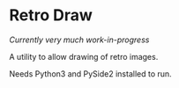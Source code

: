 # Retro Draw

*Currently very much work-in-progress*

A utility to allow drawing of retro images.

Needs Python3 and PySide2 installed to run.



